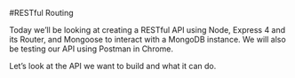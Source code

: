 #RESTful Routing

Today we’ll be looking at creating a RESTful API using Node, Express 4 and its Router, and Mongoose to interact with a MongoDB instance. We will also be testing our API using Postman in Chrome.

Let’s look at the API we want to build and what it can do.
